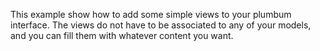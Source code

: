 This example show how to add some simple views to your plumbum interface. The
views do not have to be associated to any of your models, and you can fill them
with whatever content you want.
